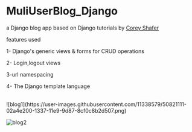 # MuliUserBlog_Django
a Django blog app based on Django tutorials by  <a href = 'https://www.youtube.com/user/schafer5'> Corey Shafer </a>

features used

1- Django's generic views & forms for CRUD operations

2- Login,logout views

3-url namespacing

4- The Django template language

<br>
![blog1](https://user-images.githubusercontent.com/11338579/50821111-02a4e200-1337-11e9-9d87-8cf0c8b2d507.png)

![blog2](https://user-images.githubusercontent.com/11338579/50821143-15b7b200-1337-11e9-8691-9941e3e78a48.png)
